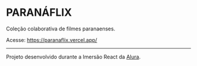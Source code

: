 # PARANÁFLIX
 
 Coleção colaborativa de filmes paranaenses.
 
 Acesse: https://paranaflix.vercel.app/
 
 ----------------------------------------------------------------------------------------------
 Projeto desenvolvido durante a Imersão React da [Alura](https://www.alura.com.br/).
 
